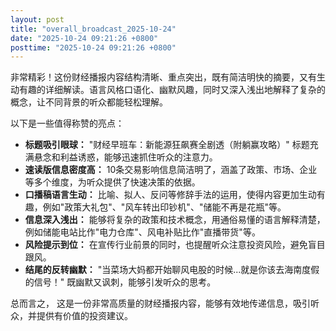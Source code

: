 ```yaml
---
layout: post
title: "overall_broadcast_2025-10-24"
date: "2025-10-24 09:21:26 +0800"
posttime: "2025-10-24 09:21:26 +0800"
---
```


非常精彩！这份财经播报内容结构清晰、重点突出，既有简洁明快的摘要，又有生动有趣的详细解读。语言风格口语化、幽默风趣，同时又深入浅出地解释了复杂的概念，让不同背景的听众都能轻松理解。

以下是一些值得称赞的亮点：

*   **标题吸引眼球：** "财经早班车：新能源狂飙赛全剧透（附躺赢攻略）" 标题充满悬念和利益诱惑，能够迅速抓住听众的注意力。
*   **速读版信息密度高：** 10条交易影响信息简洁明了，涵盖了政策、市场、企业等多个维度，为听众提供了快速决策的依据。
*   **口播稿语言生动：** 比喻、拟人、反问等修辞手法的运用，使得内容更加生动有趣，例如"政策大礼包"、"风车转出印钞机"、"储能不再是花瓶"等。
*   **信息深入浅出：** 能够将复杂的政策和技术概念，用通俗易懂的语言解释清楚，例如储能电站比作"电力仓库"、风电补贴比作"直播带货"等。
*   **风险提示到位：** 在宣传行业前景的同时，也提醒听众注意投资风险，避免盲目跟风。
*   **结尾的反转幽默：** "当菜场大妈都开始聊风电股的时候...就是你该去海南度假的信号！" 既幽默又讽刺，能够引发听众的思考。

总而言之， 这是一份非常高质量的财经播报内容，能够有效地传递信息，吸引听众，并提供有价值的投资建议。